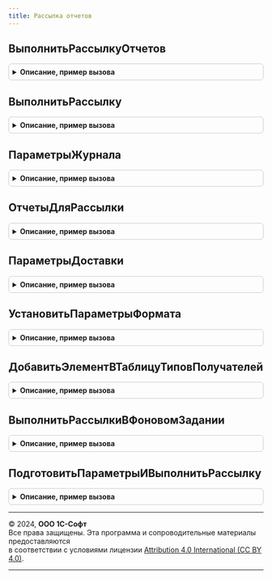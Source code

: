 ```yaml
---
title: Рассылка отчетов
---
```



## ВыполнитьРассылкуОтчетов
<details style="margin: 1em 0; padding: 0.5em; border: 1px solid #ccc; border-radius: 6px;">

<summary style="font-weight: bold; cursor: pointer;">Описание, пример вызова</summary>

```bsl

// Формирует отчеты и отправляет их согласно настройкам в указанную папку файлов, в папку на компьютере,
// по электронной почте или на FTP-ресурс.
//
// Параметры:
//   Рассылка - СправочникСсылка.РассылкиОтчетов - выполняемая рассылка отчетов.
//   ПараметрыЖурнала - см. РассылкаОтчетов.ПараметрыЖурнала.
//   ДополнительныеНастройки - Структура:
//       * Получатели - Соответствие из КлючИЗначение:
//           ** Ключ - СправочникСсылка - получатель.
//           ** Значение - Строка - набор e-mail адресов получателя в строке с разделителями.
//
// Возвращаемое значение:
//   Булево - признак успешного выполнения рассылки.
//
Функция ВыполнитьРассылкуОтчетов(Рассылка, ПараметрыЖурнала = Неопределено, ДополнительныеНастройки = Неопределено) Экспорт
```

Пример вызова
```bsl
Результат = РассылкаОтчетов.ВыполнитьРассылкуОтчетов(Рассылка, ПараметрыЖурнала, ДополнительныеНастройки);
```
</details>

## ВыполнитьРассылку
<details style="margin: 1em 0; padding: 0.5em; border: 1px solid #ccc; border-radius: 6px;">

<summary style="font-weight: bold; cursor: pointer;">Описание, пример вызова</summary>

```bsl

// Выполняет рассылку произвольных отчетов, указанных в параметре Отчеты.
//
// Параметры:
//   Отчеты - см. РассылкаОтчетов.ОтчетыДляРассылки.
//   ПараметрыДоставки - см. РассылкаОтчетов.ПараметрыДоставки.
//   НаименованиеРассылки - Строка - выводится в тему и сообщение, а также для вывода ошибок.
//                        - СправочникСсылка.РассылкиОтчетов
//   ПараметрыЖурнала - см. РассылкаОтчетов.ПараметрыЖурнала.
//
// Возвращаемое значение:
//   Булево - признак успешного выполнения рассылки.
//
Функция ВыполнитьРассылку(Отчеты, ПараметрыДоставки, НаименованиеРассылки = "", ПараметрыЖурнала = Неопределено) Экспорт
```

Пример вызова
```bsl
Результат = РассылкаОтчетов.ВыполнитьРассылку(Отчеты, ПараметрыДоставки, НаименованиеРассылки, ПараметрыЖурнала);
```
</details>

## ПараметрыЖурнала
<details style="margin: 1em 0; padding: 0.5em; border: 1px solid #ccc; border-radius: 6px;">

<summary style="font-weight: bold; cursor: pointer;">Описание, пример вызова</summary>

```bsl

// Конструктор для значения параметра ПараметрыЖурнала функций ВыполнитьРассылкуОтчетов и ВыполнитьРассылку.
//
// Параметры:
//   Рассылка - СправочникСсылка.РассылкиОтчетов - выполняемая рассылка отчетов.
//
// Возвращаемое значение:
//   Структура - параметры записи в журнал регистрации, где:
//       * ИмяСобытия - Строка - имя события (или группы событий).
//       * Метаданные - Массив из ОбъектМетаданных, Неопределено - метаданные для привязки события журнала регистрации.
//       * Данные     - Произвольный - данные для привязки события журнала регистрации.
//
Функция ПараметрыЖурнала(Рассылка = Неопределено) Экспорт
```

Пример вызова
```bsl
Результат = РассылкаОтчетов.ПараметрыЖурнала(Рассылка);
```
</details>

## ОтчетыДляРассылки
<details style="margin: 1em 0; padding: 0.5em; border: 1px solid #ccc; border-radius: 6px;">

<summary style="font-weight: bold; cursor: pointer;">Описание, пример вызова</summary>

```bsl

// Конструктор для значения параметра Отчеты функции ВыполнитьРассылку.
//
// Возвращаемое значение:
//   ТаблицаЗначений - набор выгружаемых отчетов. Колонки:
//       * Отчет - СправочникСсылка.ВариантыОтчетов
//               - СправочникСсылка.ДополнительныеОтчетыИОбработки - отчет, который необходимо сформировать.
//       * ОтправлятьЕслиПустой - Булево - отправлять отчет, даже если он пустой.
//       * Настройки - ПользовательскиеНастройкиКомпоновкиДанных - табличный документ сформируется механизмами СКД.
//                   - Структура - табличный документ сформируется при помощи метода Сформировать, где:
//                      ** Ключ     - Строка       - имя реквизита объекта отчета.
//                      ** Значение - Произвольный - значение реквизита объекта отчета.
//                   - Неопределено - настройки по умолчанию.
//                     Примечание. Настройки, с которыми должен сформироваться отчет.
//       * Форматы - Массив из ПеречислениеСсылка.ФорматыСохраненияОтчетов - форматы, в которых необходимо сохранить и
//                                                                           отправить отчет.
//       * ШаблонНаименования - Строка - для формирования имени файла отчета
//
Функция ОтчетыДляРассылки() Экспорт
```

Пример вызова
```bsl
Результат = РассылкаОтчетов.ОтчетыДляРассылки() 
```
</details>

## ПараметрыДоставки
<details style="margin: 1em 0; padding: 0.5em; border: 1px solid #ccc; border-radius: 6px;">

<summary style="font-weight: bold; cursor: pointer;">Описание, пример вызова</summary>

```bsl

// Конструктор для значения параметра ПараметрыДоставки функции ВыполнитьРассылку.
//
// Возвращаемое значение:
//   Структура - настройки способа доставки отчетов. Состав свойств может отличаться для разных способов доставки.
//     Общие свойства:
//       * Автор - СправочникСсылка.Пользователи - автор рассылки.
//       * ИспользоватьПапку            - Булево - доставлять отчеты в папку подсистемы "Работа с файлами".
//       * ИспользоватьСетевойКаталог   - Булево - доставлять отчеты в папку файловой системы.
//       * ИспользоватьFTPРесурс        - Булево - доставлять отчеты на FTP.
//       * ИспользоватьЭлектроннуюПочту - Булево - доставлять отчеты по электронной почте.
//
//     Свойства, когда ИспользоватьПапку = Истина:
//       * Папка - СправочникСсылка.ПапкиФайлов - папка подсистемы "Работа с файлами".
//
//     Свойства, когда ИспользоватьСетевойКаталог = Истина:
//       * СетевойКаталогWindows - Строка - каталог файловой системы (локальный на сервере или сетевой).
//       * СетевойКаталогLinux   - Строка - каталог файловой системы (локальный на сервере или сетевой).
//
//     Свойства, когда ИспользоватьFTPРесурс = Истина:
//       * Владелец            - СправочникСсылка.РассылкиОтчетов
//       * Сервер              - Строка - имя FTP сервера.
//       * Порт                - Число  - порт FTP сервера.
//       * Логин               - Строка - имя пользователя FTP сервера.
//       * Пароль              - Строка - пароль пользователя FTP сервера.
//       * Каталог             - Строка - путь к каталогу на FTP сервере.
//       * ПассивноеСоединение - Булево - использовать пассивное соединение.
//
//     Свойства, когда ИспользоватьЭлектроннуюПочту = Истина:
//       * УчетнаяЗапись - СправочникСсылка.УчетныеЗаписиЭлектроннойПочты - для отправки почтового сообщения.
//       * Получатели - Соответствие из КлючИЗначение - набор получателей и их e-mail адресов:
//           ** Ключ - СправочникСсылка - получатель.
//           ** Значение - Строка - email-адреса получателя, разделенные запятыми.
//
//     Дополнительные свойства:
//       * Архивировать - Булево - архивировать все файлы сформированных отчетов в один архив.
//                                 Архивация может потребоваться, например, при рассылке графиков в формате html.
//       * ИмяАрхива    - Строка - имя архива.
//       * ПарольАрхива - Строка - пароль архива.
//       * ТранслитерироватьИменаФайлов - Булево - признак необходимости транслитерации имен файлов отчетов рассылки.
//       * СертификатДляШифрования - СправочникСсылка.СертификатыКлючейЭлектроннойПодписиИШифрования - если внедрена
//           подсистема ЭлектроннаяПодпись - Неопределено
//
//     Необязательные свойства, когда ИспользоватьЭлектроннуюПочту = Истина:
//       * Персонализирована - Булево - рассылка персонализирована получателями.
//           Значение по умолчанию Ложь.
//           Если установить значение Истина, то каждый получатель получит отчет с отбором по нему.
//           Для этого в отчетах следует установить отбор "[Получатель]" по реквизиту, совпадающем с типом получателя.
//           Применимо только только при доставке по почте,
//           поэтому когда устанавливается в Истина, то другие способы доставки отключаются.
//       * ТолькоУведомить - Булево - Ложь - отправлять только уведомления (не присоединять сформированные отчеты).
//       * СкрытыеКопии    - Булево - Ложь - если Истина, то при отправке вместо "Кому" заполняется "СкрытыеКопии".
//       * ШаблонТемы      - Строка -       тема письма.
//       * ШаблонТекста    - Строка -       тело письма.
//       * ПараметрыФорматов - Соответствие из КлючИЗначение:
//           ** Ключ - ПеречислениеСсылка.ФорматыСохраненияОтчетов
//           ** Значение - Структура:
//                *** Расширение - Строка
//                *** ТипФайла - ТипФайлаТабличногоДокумента
//                *** Имя - Строка
//       * ПараметрыПисьма - Структура - содержит всю необходимую информацию о письме:
//           ** Кому - Массив
//                   - Строка - интернет адреса получателей письма.
//                   - Массив - коллекция структур адресов:
//                       *** Адрес - Строка - почтовый адрес (должно быть обязательно заполнено).
//                       *** Представление - Строка - имя адресата.
//                   - Строка - интернет-адреса получателей письма, разделитель - ";".
//            ** ПолучателиСообщения - Массив - массив структур, описывающий получателей:
//                 *** Адрес - Строка - почтовый адрес получателя сообщения.
//                 *** Представление - Строка - представление адресата.
//            ** Копии - Массив
//                     - Строка - адреса получателей копий письма. См. описание поля Кому.
//            ** СкрытыеКопии - Массив
//                            - Строка - адреса получателей скрытых копий письма. См. описание поля Кому.
//            ** Тема       - Строка - (обязательный) тема почтового сообщения.
//            ** Тело       - Строка - (обязательный) текст почтового сообщения (простой текст в кодировке win-1251).
//            ** Вложения - Массив - файлы, которые необходимо приложить к письму (описания в виде структур):
//                 *** Представление - Строка - имя файла вложения;
//                 *** АдресВоВременномХранилище - Строка - адрес двоичных данных вложения во временном хранилище.
//                 *** Кодировка - Строка - кодировка вложения (используется, если отличается от кодировки письма).
//                 *** Идентификатор - Строка - (необязательный) используется для отметки картинок, отображаемых в теле письма.
//            ** АдресОтвета - Строка - E-mail адрес, на который будут приходить ответы на рассылку.
//            ** ИдентификаторыОснований - Строка - идентификаторы оснований данного письма.
//            ** ОбрабатыватьТексты  - Булево - необходимость обрабатывать тексты письма при отправке.
//            ** УведомитьОДоставке  - Булево - необходимость запроса уведомления о доставке.
//            ** УведомитьОПрочтении - Булево - необходимость запроса уведомления о прочтении.
//            ** ТипТекста - Строка
//                         - ПеречислениеСсылка.ТипыТекстовЭлектронныхПисем
//                         - ТипТекстаПочтовогоСообщения - определяет тип переданного теста допустимые значения:
//                             HTML/ТипыТекстовЭлектронныхПисем.HTML - текст почтового сообщения в формате HTML.
//                             ПростойТекст/ТипыТекстовЭлектронныхПисем.ПростойТекст - простой текст почтового сообщения.
//                                                                       Отображается "как есть" (значение по умолчанию).
//                             РазмеченныйТекст/ТипыТекстовЭлектронныхПисем.РазмеченныйТекст - текст почтового сообщения
//                                                                                             в формате Rich Text.
//
Функция ПараметрыДоставки() Экспорт
```

Пример вызова
```bsl
Результат = РассылкаОтчетов.ПараметрыДоставки() 
```
</details>

## УстановитьПараметрыФормата
<details style="margin: 1em 0; padding: 0.5em; border: 1px solid #ccc; border-radius: 6px;">

<summary style="font-weight: bold; cursor: pointer;">Описание, пример вызова</summary>

```bsl

// Для вызова из модулей РассылкаОтчетовПереопределяемый и РассылкаОтчетовПовтИсп.
// Добавляет формат (в случае его отсутствия) и устанавливает его параметры (если переданы).
//
// Параметры:
//   СписокФорматов - СписокЗначений
//   ФорматСсылка   - Строка
//                  - ПеречислениеСсылка.ФорматыСохраненияОтчетов - ссылка или имя формата.
//   Картинка                - Картинка - картинка формата.
//   ИспользоватьПоУмолчанию - Булево   - признак того, что формат используется по умолчанию.
//
Процедура УстановитьПараметрыФормата(СписокФорматов, ФорматСсылка, Картинка = Неопределено, ИспользоватьПоУмолчанию = Неопределено) Экспорт
```

Пример вызова
```bsl
РассылкаОтчетов.УстановитьПараметрыФормата(СписокФорматов, ФорматСсылка, Картинка, ИспользоватьПоУмолчанию);
```
</details>

## ДобавитьЭлементВТаблицуТиповПолучателей
<details style="margin: 1em 0; padding: 0.5em; border: 1px solid #ccc; border-radius: 6px;">

<summary style="font-weight: bold; cursor: pointer;">Описание, пример вызова</summary>

```bsl

// Для вызова из модулей РассылкаОтчетовПереопределяемый и РассылкаОтчетовПовтИсп.
//   Добавляет описание типа получателей в соответствующую таблицу.
//
// Параметры:
//   ТаблицаТипов  - ТаблицаЗначений - передается из параметров процедуры "как есть". Содержит информацию о типах.
//   ДоступныеТипы - Массив          - передается из параметров процедуры "как есть". Массив неиспользованных типов.
//   Настройки     - Структура       - предустановленные настройки для регистрации основного типа.
//     Обязательные параметры:
//       * ОсновнойТип - Тип - тип, который будет выступать как основной для описываемых получателей.
//     Необязательные параметры:
//       * Представление - Строка - представление этого типа получателей в интерфейсе.
//       * ВидКИ - СправочникСсылка.ВидыКонтактнойИнформации - основной вид или группа контактной информации
//           для адресов электронной почты этого типа получателей.
//       * ПутьФормыВыбора - Строка - путь к форме выбора.
//       * ДополнительныйТип - Тип - дополнительный тип, который можно выбрать вместе с основным из формы выбора.
//
Процедура ДобавитьЭлементВТаблицуТиповПолучателей(ТаблицаТипов, ДоступныеТипы, Настройки) Экспорт
```

Пример вызова
```bsl
РассылкаОтчетов.ДобавитьЭлементВТаблицуТиповПолучателей(ТаблицаТипов, ДоступныеТипы, Настройки) 
```
</details>

## ВыполнитьРассылкиВФоновомЗадании
<details style="margin: 1em 0; padding: 0.5em; border: 1px solid #ccc; border-radius: 6px;">

<summary style="font-weight: bold; cursor: pointer;">Описание, пример вызова</summary>

```bsl

// Выполняет несколько рассылок и размещает результат по адресу АдресРезультата.
//
// Параметры:
//   ПараметрыВыполнения - Структура - выполняемые рассылки и их параметры:
//       * МассивРассылок - Массив из СправочникСсылка.РассылкиОтчетов - выполняемые рассылки.
//       * ПредварительныеНастройки - см. РассылкаОтчетов.ВыполнитьРассылкуОтчетов.
//   АдресРезультата - Строка - адрес во временном хранилище, по которому будет размещен результат.
//
Процедура ВыполнитьРассылкиВФоновомЗадании(ПараметрыВыполнения, АдресРезультата) Экспорт
```

Пример вызова
```bsl
РассылкаОтчетов.ВыполнитьРассылкиВФоновомЗадании(ПараметрыВыполнения, АдресРезультата) 
```
</details>

## ПодготовитьПараметрыИВыполнитьРассылку
<details style="margin: 1em 0; padding: 0.5em; border: 1px solid #ccc; border-radius: 6px;">

<summary style="font-weight: bold; cursor: pointer;">Описание, пример вызова</summary>

```bsl

// Устарела. Следует использовать ВыполнитьРассылкуОтчетов.
// Формирует отчеты и отправляет их согласно настройкам транспорта (Папка, FILE, EMAIL, FTP);
//
// Параметры:
//   Рассылка - СправочникСсылка.РассылкиОтчетов - выполняемая рассылка отчетов.
//   ПараметрыЖурнала - Структура - параметры записи в журнал регистрации:
//       * ИмяСобытия - Строка - имя события (или группы событий).
//       * Метаданные - ОбъектМетаданных - метаданные для привязки события журнала регистрации.
//       * Данные     - Произвольный - данные для привязки события журнала регистрации.
//   ДополнительныеНастройки - Структура - настройки, которые переопределяют стандартные параметры рассылки:
//       * Получатели - Соответствие из КлючИЗначение - набор получателей и их e-mail адресов:
//           ** Ключ - СправочникСсылка - получатель.
//           ** Значение - Строка - набор e-mail адресов получателя в строке с разделителями.
//
// Возвращаемое значение:
//   Булево - признак успешного выполнения рассылки.
//
Функция ПодготовитьПараметрыИВыполнитьРассылку(Рассылка, ПараметрыЖурнала = Неопределено, ДополнительныеНастройки = Неопределено) Экспорт
```

Пример вызова
```bsl
Результат = РассылкаОтчетов.ПодготовитьПараметрыИВыполнитьРассылку(Рассылка, ПараметрыЖурнала, ДополнительныеНастройки);
```
</details>

---

© 2024, **ООО 1С-Софт**  
Все права защищены. Эта программа и сопроводительные материалы предоставляются  
в соответствии с условиями лицензии [Attribution 4.0 International (CC BY 4.0)](https://creativecommons.org/licenses/by/4.0/legalcode).

---

